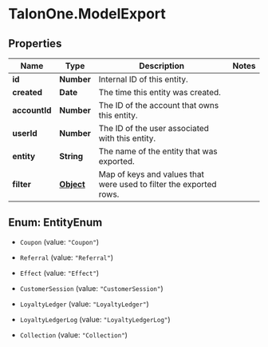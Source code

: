# TalonOne.ModelExport

## Properties

Name | Type | Description | Notes
------------ | ------------- | ------------- | -------------
**id** | **Number** | Internal ID of this entity. | 
**created** | **Date** | The time this entity was created. | 
**accountId** | **Number** | The ID of the account that owns this entity. | 
**userId** | **Number** | The ID of the user associated with this entity. | 
**entity** | **String** | The name of the entity that was exported. | 
**filter** | [**Object**](.md) | Map of keys and values that were used to filter the exported rows. | 



## Enum: EntityEnum


* `Coupon` (value: `"Coupon"`)

* `Referral` (value: `"Referral"`)

* `Effect` (value: `"Effect"`)

* `CustomerSession` (value: `"CustomerSession"`)

* `LoyaltyLedger` (value: `"LoyaltyLedger"`)

* `LoyaltyLedgerLog` (value: `"LoyaltyLedgerLog"`)

* `Collection` (value: `"Collection"`)




